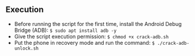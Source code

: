 ## Execution

* Before running the script for the first time, install the Android Debug Bridge (ADB): ```$ sudo apt install adb -y```
* Give the script execution permission: ```$ chmod +x crack-adb.sh```
* Put the phone in recovery mode and run the command: ```$ ./crack-adb-unlock.sh```
